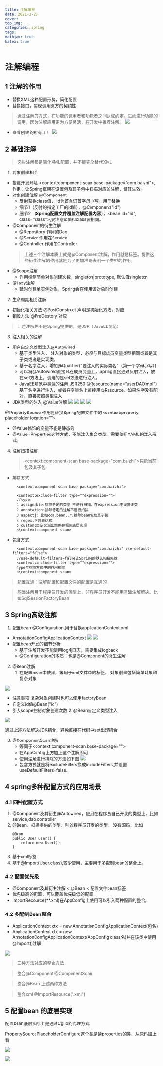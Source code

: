 ```yaml
---
title: 注解编程
date: 2021-2-28
cover:
top_img:
categories: spring
tags: 
mathjax: true
katex: true
---
```

# 注解编程

## 1 注解的作用

- 替换XML这种配置形势，简化配置
- 替换接口，实现调用双方的契约性
> 通过注解的方式，在功能的调用者和功能者之间达成约定，进而进行功能的调用。因为注解应用更为方便灵活，在开发中推荐注解。
![](http://note.youdao.com/yws/public/resource/1f4682a8c41f4bbfefa91f24f452c92e/xmlnote/5C0EE9486E0647AA8B31EA23242AA549/4280)

- 查看创建的所有工厂
![](http://note.youdao.com/yws/public/resource/1f4682a8c41f4bbfefa91f24f452c92e/xmlnote/D7A71D5A6E814C37AD68AA6D439CF222/4631)

## 2 基础注解

> 这些注解都是简化XML配置，并不能完全替代XML

1. 对象创建相关
- 搭建开发环境
    <context:component-scan base-package="com.baizhi">,作用：让Spring框架在设置包及其子包中扫描对应的注解，使其生效。
- 对象创建注解
    @Component 
    + 反射获得class值， id为首单词首字母小写。用于替换<bean id="
" class="">
    + 细节1（反射的指定工厂的id值），@Component("id")
    + 细节2 （**Spring配置文件覆盖注解配置内容**），<bean id="id", class="class">,要注意id值和class要相同。
- @Component的衍生注解
    + @Repository  作用的Dao
    + @Servicr     作用在Service
    + @Controller  作用在Controller
    >上述三个注解本质上就是@Component注解，作用就是<bean>标签。提供这些衍生注解的作用就是为了更加准确表明一个类型的作用。
- @Scope注解
    + 作用控制简单对象创建次数，singleton|prototype, 默认值singleton
- @Lazy注解
    + 延时创建单实例对象，Spring会在使用该对象时创建
2. 生命周期相关注解
- 初始化相关方法 @PostConstruct 声明是初始化方法，对应<bean init-method>
- 销毁方法 @PreDestory 对应<bean destroy-method>
> 上述注解并不是Spring提供的，是JSR（JavaEE规范）
3. 注入相关的注解
- 用户自定义类型注入@Autowired
    + 基于类型注入， 注入对象的类型，必须与目标成员变量类型相同或者是其子类或者是实现类。
    + 基于名字注入，增加@Qualifier("要注入的实际类名"（第一个字母小写）)
    + 可以将@Autowired直接凡在成员变量上，Spring直接通过反射注入，放在set方法上，调用的是set方法进行注入。
    + JavaEE规范中类似的注解
        JSR250 @Resource(name="userDAOImpl")基于名字进行注入，或者在变量名上直接用@Resource，如果名字没有配对，直接按照类型注入
- JDK类型的注入
    @Value注解
![](http://note.youdao.com/yws/public/resource/1f4682a8c41f4bbfefa91f24f452c92e/xmlnote/C87287BBABAF49CEB403FA7BACD1454D/4418)
![](http://note.youdao.com/yws/public/resource/1f4682a8c41f4bbfefa91f24f452c92e/xmlnote/7DC06AD3036540DD9C4822D1CE658ED3/4414)
![](http://note.youdao.com/yws/public/resource/1f4682a8c41f4bbfefa91f24f452c92e/xmlnote/A12331269C8B4859878E60DFDB24A748/4416)
![](http://note.youdao.com/yws/public/resource/1f4682a8c41f4bbfefa91f24f452c92e/xmlnote/3313ACF63D9E4AA2B27E8730FA647A82/4424)

@PropertySource 作用是替换Spring配置文件中的<context:property-placeholder location="">
    
+ @Value修饰的变量不能是静态的 
+ @Value+Properties这种方式，不能注入集合类型。需要使用YAML的注入形式。
4. 注解扫描注解
    > <context:component-scan base-package="com.baizhi">只能当前包及其子包
    
- 排除方式

        <context:component-scan base-package="com.baizhi">

        <context:exclude-filter type=""expression="">
        //type:
        1 assignable:排除特定的类型 不进行扫描，在expression中设置该类
        2 annotation:排除特定的注解不进行扫描
        3 aspectj: 比如com.bean..*.排除bean包及其子包
        4 regex:正则表达式
        5 custom:自定义派出策略在框架底层实现
        <\context:component-scan>
- 包含方式

        <context:component-scan base-package="com.baizhi" use-default-filters="false">
        //use-default-filters=false让Spring的默认扫描失效
        <context:include-filter type=""expression="">
        type与排除方式中的作用相同
        <\context:component-scan>

> 配置互通：注解配置和配置文件的配置是互通的

> 基础注解用于程序员开发的类型上，非程序员开发不能用基础注解解决。比如SqlSessionFactoryBean

## 3 Spring高级注解

1. 配置bean
    @Configuration,用于替换applicationContext.xml
- AnnotationConfigApplicationContext
![](http://note.youdao.com/yws/public/resource/1f4682a8c41f4bbfefa91f24f452c92e/xmlnote/499F38C1F9A84D479491C3E4A70205BE/4549)
![](http://note.youdao.com/yws/public/resource/1f4682a8c41f4bbfefa91f24f452c92e/xmlnote/86ADD58D6BDF478391F0D8AFBB7F505F/4554)
- 配置bean开发的细节分析
    + 基于注解开发不能使用log4j日志，需要集成logback
    + @Configuration的本质：也是@Component的衍生注解
2. @Bean注解
    1. 在配置bean中使用，等用于xml文件中的<bean>标签。
    对象创建包括简单对象和复杂对象


![](http://note.youdao.com/yws/public/resource/1f4682a8c41f4bbfefa91f24f452c92e/xmlnote/C9DC6A1B01684D419DF17609D6674CAE/4581)


- 注意事项 复杂对象创建时也可以使用factoryBean
- 自定义id值@Bean("id")
- 引入scope控制对象创建次数
    2. @Bean自定义类型注入

![](http://note.youdao.com/yws/public/resource/1f4682a8c41f4bbfefa91f24f452c92e/xmlnote/7785F65F78E84C30BBA2D86876211DC0/4609)

通过上述方法解决JDK耦合，避免直接在代码中set出现耦合

3. @ComponentScan注解
    - 等同于<context:component-scan base-package="">
    - 在AppConfig上方加上这个注解即可
    - 使用注解进行排除的方法如下图
![](http://note.youdao.com/yws/public/resource/1f4682a8c41f4bbfefa91f24f452c92e/xmlnote/D06F205B3D51430A8648B53676BF400B/4623)
    - 包含方式就是将excludeFilters换成includeFilters,并设置useDefaultFilters=false.

## 4 spring多种配置方式的应用场景

### 4.1 四种配置方式
1. @Component及其衍生@Autowired，应用在程序员自己开发的类型上，比如service,dao,controller
2. @Bean，框架提供的类型，别的程序员开发的类型。
    没有源码，比如
    ```
    @Bean
    public User user() {
        return new User();
    }
    ```
3. 基于xml标签
4. 基于@Import(User.class),较少使用，主要用于多配制bean的整合上。
### 4.2 配置优先级

- @Component及其衍生注解 < @Bean < 配置文件bean标签
- 优先级高的配置，可以覆盖优先级低的配置
- ImportRecource(**.xml)在AppConfig上使用可以引入两种配置的整合。

### 4.2 多配制Bean整合
- ApplicationContext ctx = new AnnotationConfigApplicationContext(包名)
- ApplicationContext ctx = new AnnotationConfigApplicationContext(AppConfig class名)并在该类中使用@Import()注解

![](http://note.youdao.com/yws/public/resource/1f4682a8c41f4bbfefa91f24f452c92e/xmlnote/162120F0EB744C8F8E0EBF62D293AAD3/4687)

> 三种方法对应的整合方法

> 整合@Component @ComponentScan

> 整合@Bean 上述两种方法

> 整合xml @ImportResource(".xml")

## 5 配置bean 的底层实现

配置bean底层实际上是通过Cglib的代理方式

PropertySourcePlaceholderConfigure这个类是读properties的类，从原码加上看

![](http://note.youdao.com/yws/public/resource/1f4682a8c41f4bbfefa91f24f452c92e/xmlnote/96FA3468065444BDA8FAA4CCC1F98E18/4717)

![](http://note.youdao.com/yws/public/resource/1f4682a8c41f4bbfefa91f24f452c92e/xmlnote/DB1E8247DBCB42C9AD106829937A9A6A/4722)
